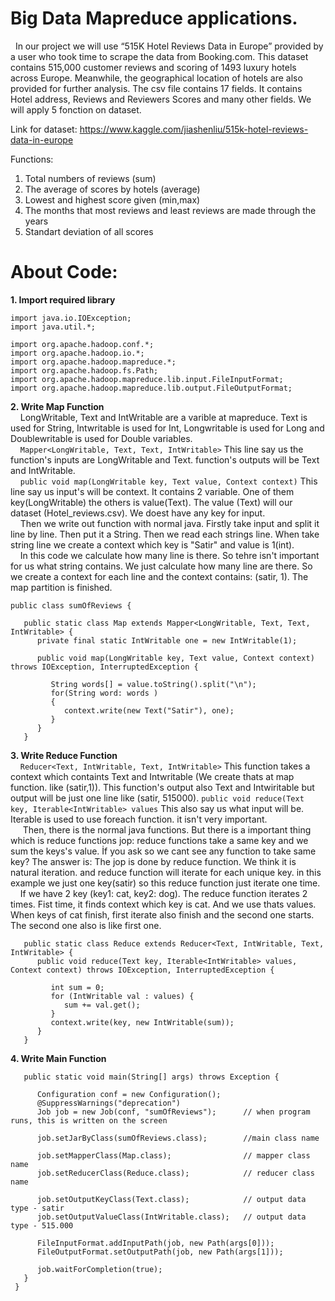 # Big Data Mapreduce applications.  

&nbsp;&nbsp;In our project we will use “515K Hotel Reviews Data in Europe” provided by a user who took time to scrape the data from Booking.com. This dataset contains 515,000 customer reviews and scoring of 1493 luxury hotels across Europe. Meanwhile, the geographical location of hotels are also provided for further analysis. The csv file contains 17 fields. It contains Hotel address, Reviews and Reviewers Scores and many other fields. We will apply 5 fonction on dataset. 

Link for dataset: https://www.kaggle.com/jiashenliu/515k-hotel-reviews-data-in-europe

Functions:
  1. Total numbers of reviews (sum)
  2. The average of scores by hotels (average)
  3. Lowest and highest score given (min,max)
  4. The months that most reviews  and least reviews are made through the years 
  5. Standart deviation of all scores 
  
# About Code:
**1. Import required library**

```
import java.io.IOException;
import java.util.*;

import org.apache.hadoop.conf.*;
import org.apache.hadoop.io.*;
import org.apache.hadoop.mapreduce.*;
import org.apache.hadoop.fs.Path;
import org.apache.hadoop.mapreduce.lib.input.FileInputFormat;
import org.apache.hadoop.mapreduce.lib.output.FileOutputFormat;
```  
**2. Write Map Function**  
&nbsp;&nbsp;&nbsp;&nbsp;LongWritable, Text and IntWritable are a varible at mapreduce. Text is used for String, Intwritable is used for Int, Longwritable is used for Long and Doublewritable is used for Double variables.  
&nbsp;&nbsp;&nbsp;&nbsp;`Mapper<LongWritable, Text, Text, IntWritable>` This line say us the function's inputs are LongWritable and Text. function's outputs will be Text and IntWritable.  
&nbsp;&nbsp;&nbsp;&nbsp;`public void map(LongWritable key, Text value, Context context)` This line say us input's will be context. It contains 2 variable. One of them key(LongWritable) the others is value(Text). The value (Text) will our dataset (Hotel_reviews.csv). We doest have any key for input.  
&nbsp;&nbsp;&nbsp;&nbsp;Then we write out function with normal java. Firstly take input and split it line by line. Then put it a String. Then we read each strings line. When take string line we create a context which key is "Satir" and value is 1(int).  
&nbsp;&nbsp;&nbsp;&nbsp;In this code we calculate how many line is there. So tehre isn't important for us what string contains. We just calculate how many line are there. So we create a context for each line and the context contains: (satir, 1). The map partition is finished.
    
```
public class sumOfReviews {

   public static class Map extends Mapper<LongWritable, Text, Text, IntWritable> {
      private final static IntWritable one = new IntWritable(1);

      public void map(LongWritable key, Text value, Context context) throws IOException, InterruptedException {

         String words[] = value.toString().split("\n"); 
         for(String word: words )
         {
            context.write(new Text("Satir"), one);
         }
      }
   }
```  

**3. Write Reduce Function**  
&nbsp;&nbsp;&nbsp;&nbsp;`Reducer<Text, IntWritable, Text, IntWritable>` This function takes a context which containts Text and Intwritable (We create thats at map function. like (satir,1)). This function's output also Text and Intwiritable but output will be just one line like (satir, 515000).  `public void reduce(Text key, Iterable<IntWritable> values` This also say us what input will be. Iterable<IntWritable> is used to use foreach function. it isn't very important.  
&nbsp;&nbsp; &nbsp;&nbsp;Then, there is the normal java functions. But there is a important thing which is reduce functions jop: reduce functions take a same key and we sum the keys's value. İf you ask so we cant see any function to take same key? The answer is: The jop is done by reduce function. We think it is natural iteration. and reduce function will iterate for each unique key. in this example we just one key(satir) so this reduce function just iterate one time.  
&nbsp;&nbsp;&nbsp;&nbsp;If we have 2 key (key1: cat, key2: dog). The reduce function iterates 2 times. Fist time, it finds context which key is cat. And we use thats values. When keys of cat finish, first iterate also finish and the second one starts. The second one also is like first one.

```
   public static class Reduce extends Reducer<Text, IntWritable, Text, IntWritable> {
      public void reduce(Text key, Iterable<IntWritable> values, Context context) throws IOException, InterruptedException {

         int sum = 0;
         for (IntWritable val : values) {
            sum += val.get();
         }
         context.write(key, new IntWritable(sum));
      }
   }
```  
**4. Write Main Function**
```  
   public static void main(String[] args) throws Exception {

      Configuration conf = new Configuration();
      @SuppressWarnings("deprecation")
      Job job = new Job(conf, "sumOfReviews");      // when program runs, this is written on the screen

      job.setJarByClass(sumOfReviews.class);        //main class name

      job.setMapperClass(Map.class);                // mapper class name 
      job.setReducerClass(Reduce.class);            // reducer class name 

      job.setOutputKeyClass(Text.class);            // output data type - satir
      job.setOutputValueClass(IntWritable.class);   // output data type - 515.000

      FileInputFormat.addInputPath(job, new Path(args[0]));
      FileOutputFormat.setOutputPath(job, new Path(args[1]));

      job.waitForCompletion(true);
   }
 }
